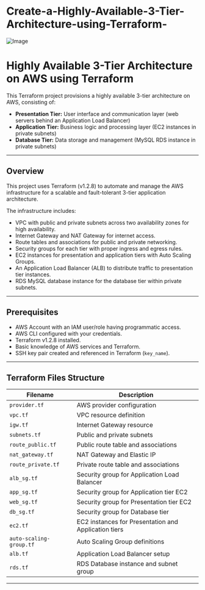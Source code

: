 # Create-a-Highly-Available-3-Tier-Architecture-using-Terraform-

![Image](https://github.com/user-attachments/assets/7b1822d8-3bdb-47fb-b4ea-65c680c2570a)

# Highly Available 3-Tier Architecture on AWS using Terraform

This Terraform project provisions a highly available 3-tier architecture on AWS, consisting of:

- **Presentation Tier:** User interface and communication layer (web servers behind an Application Load Balancer)
- **Application Tier:** Business logic and processing layer (EC2 instances in private subnets)
- **Database Tier:** Data storage and management (MySQL RDS instance in private subnets)

---

## Overview

This project uses Terraform (v1.2.8) to automate and manage the AWS infrastructure for a scalable and fault-tolerant 3-tier application architecture.

The infrastructure includes:

- VPC with public and private subnets across two availability zones for high availability.
- Internet Gateway and NAT Gateway for internet access.
- Route tables and associations for public and private networking.
- Security groups for each tier with proper ingress and egress rules.
- EC2 instances for presentation and application tiers with Auto Scaling Groups.
- An Application Load Balancer (ALB) to distribute traffic to presentation tier instances.
- RDS MySQL database instance for the database tier within private subnets.

---

## Prerequisites

- AWS Account with an IAM user/role having programmatic access.
- AWS CLI configured with your credentials.
- Terraform v1.2.8 installed.
- Basic knowledge of AWS services and Terraform.
- SSH key pair created and referenced in Terraform (`key_name`).

---

## Terraform Files Structure

| Filename                | Description                                 |
|-------------------------|---------------------------------------------|
| `provider.tf`           | AWS provider configuration                   |
| `vpc.tf`                | VPC resource definition                       |
| `igw.tf`                | Internet Gateway resource                     |
| `subnets.tf`            | Public and private subnets                    |
| `route_public.tf`       | Public route table and associations           |
| `nat_gateway.tf`        | NAT Gateway and Elastic IP                    |
| `route_private.tf`      | Private route table and associations          |
| `alb_sg.tf`             | Security group for Application Load Balancer |
| `app_sg.tf`             | Security group for Application tier EC2       |
| `web_sg.tf`             | Security group for Presentation tier EC2      |
| `db_sg.tf`              | Security group for Database tier               |
| `ec2.tf`                | EC2 instances for Presentation and Application tiers |
| `auto-scaling-group.tf` | Auto Scaling Group definitions                |
| `alb.tf`                | Application Load Balancer setup                |
| `rds.tf`                | RDS Database instance and subnet group        |

---

